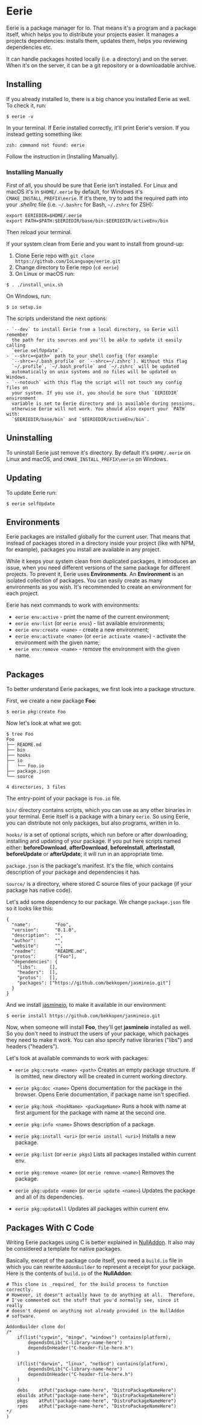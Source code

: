 # Eerie

Eerie is a package manager for Io. That means it's a program and a package
itself, which helps you to distribute your projects easier. It manages a
projects dependencies: installs them, updates them, helps you reviewing
dependencies etc.

It can handle packages hosted locally (i.e. a directory) and on the server. When
it's on the server, it can be a git repository or a downloadable archive.




## Installing

If you already installed Io, there is a big chance you installed Eerie as well.
To check it, run:

```
$ eerie -v
```

In your terminal. If Eerie installed correctly, it'll print Eerie's version. If
you instead getting something like:

```
zsh: command not found: eerie
```

Follow the instruction in [Installing Manually].


### Installing Manually

First of all, you should be sure that Eerie isn't installed. For Linux and macOS
it's in `$HOME/.eerie` by default, for Windows it's
`CMAKE_INSTALL_PREFIX\eerie`. If it's there, try to add the required path into
your *.shellrc* file (i.e. `~/.bashrc` for Bash, `~/.zshrc` for ZSH):

```
export EERIEDIR=$HOME/.eerie
export PATH=$PATH:$EERIEDIR/base/bin:$EERIEDIR/activeEnv/bin
```
    
Then reload your terminal.

If your system clean from Eerie and you want to install from ground-up:

1. Clone Eerie repo with `git clone https://github.com/IoLanguage/eerie.git`
2. Change directory to Eerie repo (`cd eerie`)
3. On Linux or macOS run:
```
$ . ./install_unix.sh
```

On Windows, run:

```
$ io setup.io
```

The scripts understand the next options:

    - `--dev` to install Eerie from a local directory, so Eerie will remember
      the path for its sources and you'll be able to update it easily calling
      `eerie selfUpdate`.
    - `--shrc=<path>` path to your shell config (for example
      `--shrc=~/.bash_profile` or `--shrc=~/.zshrc`). Without this flag
      `~/.profile`, `~/.bash_profile` and `~/.zshrc` will be updated
      automatically on unix systems and no files will be updated on Windows.
    - `--notouch` with this flag the script will not touch any config files on
      your system. If you use it, you should be sure that `EERIEDIR` environment
      variable is set to Eerie directory and is available during sessions,
      otherwise Eerie will not work. You should also export your `PATH` with:
      `$EERIEDIR/base/bin` and `$EERIEDIR/activeEnv/bin`.




## Uninstalling

To uninstall Eerie just remove it's directory. By default it's `$HOME/.eerie` on
Linux and macOS, and `CMAKE_INSTALL_PREFIX\eerie` on Windows.




## Updating

To update Eerie run:

```
$ eerie selfUpdate
```




## Environments

Eerie packages are installed globally for the current user. That means that
instead of packages stored in a directory inside your project (like with NPM,
for example), packages you install are available in any project.

While it keeps your system clean from duplicated packages, it introduces an
issue, when you need different versions of the same package for different
projects. To prevent it, Eerie uses **Environments**. An **Environment** is an
isolated collection of packages. You can easily create as many environments as
you wish. It's recommended to create an environment for each project.

Eerie has next commands to work with environments:

- `eerie env:active` - print the name of the current environment;
- `eerie env:list` (or `eerie envs`) - list available environments;
- `eerie env:create <name>` - create a new environment;
- `eerie env:activate <name>` (or `eerie activate <name>`) - activate the
  environment with the given name;
- `eerie env:remove <name>` - remove the environment with the given name.




## Packages

To better understand Eerie packages, we first look into a package structure.

First, we create a new package **Foo**:

```
$ eerie pkg:create Foo
```

Now let's look at what we got:
```
$ tree Foo
Foo
├── README.md
├── bin
├── hooks
├── io
│   └── Foo.io
├── package.json
└── source

4 directories, 3 files
```

The entry-point of your package is `Foo.io` file.

`bin/` directory contains scripts, which you can use as any other binaries in
your terminal. Eerie itself is a package with a binary `eerie`. So using Eerie,
you can distribute not only packages, but also programs, written in Io.

`hooks/` is a set of optional scripts, which run before or after downloading,
installing and updating of your package. If you put here scripts named either:
**beforeDownload**, **afterDownload**, **beforeInstall**, **afterInstall**,
**beforeUpdate** or **afterUpdate**; it will run in an appropriate time.

`package.json` is the package's manifest. It's the file, which contains
description of your package and dependencies it has.

`source/` is a directory, where stored C source files of your package (if your
package has native code).

Let's add some dependency to our package. We change `package.json` file so it
looks like this:

```
{
  "name":         "Foo",
  "version":      "0.1.0",
  "description":  "",
  "author":       "",
  "website":      "",
  "readme":       "README.md",
  "protos":       ["Foo"],
  "dependencies": {
    "libs":     [],
    "headers":  [],
    "protos":   [],
    "packages": ["https://github.com/bekkopen/jasmineio.git"]
  }
}
```

And we install [jasmineio](https://github.com/bekkopen/jasmineio), to make it
available in our environment:

```
$ eerie install https://github.com/bekkopen/jasmineio.git
```

Now, when someone will install **Foo**, they'll get **jasmineio** installed as
well. So you don't need to instruct the users of your package, which packages
they need to make it work. You can also specify native libraries ("libs") and
headers ("headers").

Let's look at available commands to work with packages:

- `eerie pkg:create <name> <path>`
  Creates an empty package structure. If <path> is omitted, new directory will
  be created in current working directory.

- `eerie pkg:doc <name>`
  Opens documentation for the package in the browser.
  Opens Eerie documentation, if package name isn't specified.

- `eerie pkg:hook <hookName> <packageName>`
  Runs a hook with name at first argument for the package with name at the
  second one.

- `eerie pkg:info <name>`
  Shows description of a package.

- `eerie pkg:install <uri>` (or `eerie install <uri>`)
  Installs a new package.

- `eerie pkg:list` (or `eerie pkgs`)
  Lists all packages installed within current env.

- `eerie pkg:remove <name>` (or `eerie remove <name>`)
  Removes the package.

- `eerie pkg:update <name>` (or `eerie update <name>`)
  Updates the package and all of its dependencies.

- `eerie pkg:updateAll`
  Updates all packages within current env.




## Packages With C Code

Writing Eerie packages using C is better explained in
[NullAddon](https://github.com/IoLanguage/NullAddon). It also may be considered
a template for native packages.

Basically, except of the package code itself, you need a `build.io` file in
which you can rewrite `AddonBuilder` to represent a receipt for your package.
Here is the contents of `build.io` of the **NullAddon**:

```
# This clone is _required_ for the build process to function correctly.
# However, it doesn't actually have to do anything at all.  Therefore,
# I've commented out the stuff that you'd normally see, since it really
# doesn't depend on anything not already provided in the NullAddon
# software.

AddonBuilder clone do(
/*
 	if(list("cygwin", "mingw", "windows") contains(platform),
 		dependsOnLib("C-library-name-here")
 		dependsOnHeader("C-header-file-here.h")
 	)
 
 	if(list("darwin", "linux", "netbsd") contains(platform),
 		dependsOnLib("C-library-name-here")
 		dependsOnHeader("C-header-file-here.h")
 	)
 
 	debs    atPut("package-name-here", "DistroPackageNameHere")
 	ebuilds atPut("package-name-here", "DistroPackageNameHere")
 	pkgs    atPut("package-name-here", "DistroPackageNameHere")
 	rpms    atPut("package-name-here", "DistroPackageNameHere")
*/
)
```
